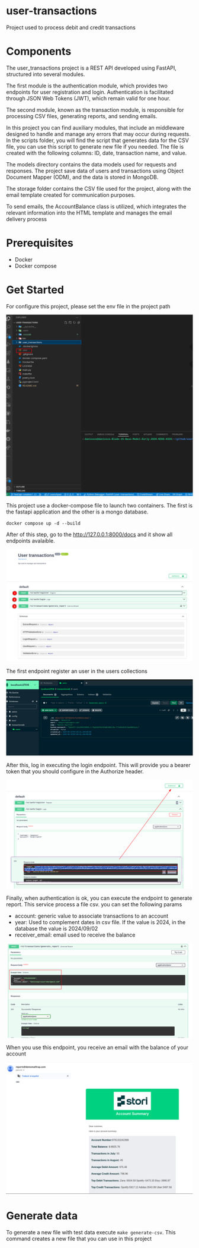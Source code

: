 # user-transactions

Project used to process debit and credit transactions

# Components

The user_transactions project is a REST API developed using FastAPI, structured into several modules.

The first module is the authentication module, which provides two endpoints for user registration and login. Authentication is facilitated through JSON Web Tokens (JWT), which remain valid for one hour.

The second module, known as the transaction module, is responsible for processing CSV files, generating reports, and sending emails.

In this project you can find auxiliary modules, that include an middleware designed to handle and manage any errors that may occur during requests. In the scripts folder, you will find the script that generates data for the CSV file, you can use this script to generate new file if you needed. The file is created with the following columns: ID, date, transaction name, and value.

The models directory contains the data models used for requests and responses. The project save data of users and transactions using Object Document Mapper (ODM), and the data is stored in MongoDB.


The storage folder contains the CSV file used for the project, along with the email template created for communication purposes.

To send emails, the AccountBalance class is utilized, which integrates the relevant information into the HTML template and manages the email delivery process


# Prerequisites

- Docker
- Docker compose


# Get Started


For configure this project, please set the env file in the project path

![alt text](/user_transactions/storage/readme/setenv.png)


This project use a docker-compose file to launch two containers. The first is the fastapi application and the other is a mongo database.

```
docker compose up -d --build
```

After of this step, go to the http://127.0.0.1:8000/docs and it show all endpoints avalaible.

![alt text](/user_transactions/storage/readme/fastapi.png)

The first endpoint register an user in the users collections

![alt text](/user_transactions/storage/readme/mongo.png)

After this, log in executing the login endpoint. This will provide you a bearer token that you should configure in the Authorize header.


![alt text](/user_transactions/storage/readme/login.png)

Finally, when authentication is ok, you can execute the endpoint to generate report. This service process a file csv. you can set the following params

- account: generic value to associate transactions to an account 
- year: Used to complement dates in csv file. If the value is 2024, in the database the value is 2024/09/02
- receiver_email: email used to receive the balance


![alt text](/user_transactions/storage/readme/generate_report.png)


When you use this endpoint, you receive an email with the balance of your account

![alt text](/user_transactions/storage/readme/report.png)

# Generate data

To generate a new file with test data execute `make generate-csv`. This command creates a new file that you can use in this project